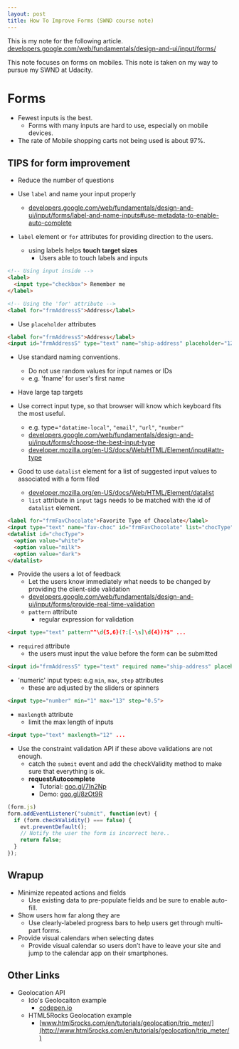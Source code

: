 ```yaml
---
layout: post
title: How To Improve Forms (SWND course note)
---
```

This is my note for the following article.
[developers.google.com/web/fundamentals/design-and-ui/input/forms/](https://developers.google.com/web/fundamentals/design-and-ui/input/forms/?hl=en)

This note focuses on forms on mobiles.
This note is taken on my way to pursue my SWND at Udacity.

# Forms
* Fewest inputs is the best.
  * Forms with many inputs are hard to use, especially on mobile devices.
* The rate of Mobile shopping carts not being used is about 97%.

## TIPS for form improvement

* Reduce the number of questions

* Use `label` and name your input properly
  * [developers.google.com/web/fundamentals/design-and-ui/input/forms/label-and-name-inputs#use-metadata-to-enable-auto-complete](https://developers.google.com/web/fundamentals/design-and-ui/input/forms/label-and-name-inputs#use-metadata-to-enable-auto-complete)

* `label` element or `for` attributes for providing direction to the users.
  * using labels helps **touch target sizes**
    * Users able to touch labels and inputs

```html
<!-- Using input inside -->
<label>
  <input type="checkbox"> Remember me
</label>
```
```html
<!-- Using the 'for' attribute -->
<label for="frmAddressS">Address</label>
```

* Use `placeholder` attributes

```html
<label for="frmAddressS">Address</label>
<input id="frmAddressS" type="text" name="ship-address" placeholder="123 Any Street" autocomplete="shipping street-address"></input>
```

* Use standard naming conventions.
  * Do not use random values for input names or IDs
  * e.g. 'fname' for user's first name

* Have large tap targets

* Use correct input type, so that browser will know which keyboard fits the most useful.
  * e.g. type=`"datatime-local"`, `"email"`, `"url"`, `"number"`
  * [developers.google.com/web/fundamentals/design-and-ui/input/forms/choose-the-best-input-type](https://developers.google.com/web/fundamentals/design-and-ui/input/forms/choose-the-best-input-type?hl=en)
  * [developer.mozilla.org/en-US/docs/Web/HTML/Element/input#attr-type](https://developer.mozilla.org/en-US/docs/Web/HTML/Element/input#attr-type)

* Good to use `datalist` element for a list of suggested input values to associated with a form filed
  * [developer.mozilla.org/en-US/docs/Web/HTML/Element/datalist](https://developer.mozilla.org/en-US/docs/Web/HTML/Element/datalist)
  * `list` attribute in `input` tags needs to be matched with the id of `datalist` element.

```html
<label for="frmFavChocolate">Favorite Type of Chocolate</label>
<input type="text" name="fav-choc" id="frmFavChocolate" list="chocType">
<datalist id="chocType">
  <option value="white">
  <option value="milk">
  <option value="dark">
</datalist>
```

* Provide the users a lot of feedback
  * Let the users know immediately what needs to be changed by providing the client-side validation
  * [developers.google.com/web/fundamentals/design-and-ui/input/forms/provide-real-time-validation](https://developers.google.com/web/fundamentals/design-and-ui/input/forms/provide-real-time-validation?hl=en)
  * `pattern` attribute
    * regular expression for validation

```html
<input type="text" pattern"^\d{5,6}(?:[-\s]\d{4})?$" ...
```

  * `required` attribute
    * the users must input the value before the form can be submitted

```html
<input id="frmAddressS" type="text" required name="ship-address" placeholder="123 Any Street" autocomplete="shipping street-addres">
```

  * 'numeric' input types: e.g `min`, `max`, `step` attributes
    * these are adjusted by the sliders or spinners

```html
<input type="number" min="1" max="13" step="0.5">
```

  * `maxlength` attribute
    * limit the max length of inputs

```html
<input type="text" maxlength="12" ...
```

* Use the constraint validation API if these above validations are not enough.
  * catch the `submit` event and add the checkValidity method to make sure that everything is ok.
  * **requestAutocomplete**
    * Tutorial: [goo.gl/7In2Np](http://goo.gl/7In2Np)
    * Demo: [goo.gl/8zOt9R](http://goo.gl/8zOt9R)

```javascript
(form.js)
form.addEventListener("submit", function(evt) {
  if (form.checkValidity() === false) {
    evt.preventDefault();
    // Notify the user the form is incorrect here..
    return false;
  }
});
```

## Wrapup

* Minimize repeated actions and fields
  * Use existing data to pre-populate fields and be sure to enable auto-fill.
* Show users how far along they are
  * Use clearly-labeled progress bars to help users get through multi-part forms.
* Provide visual calendars when selecting dates
  * Provide visual calendar so users don’t have to leave your site and jump to the calendar app on their smartphones.


## Other Links
* Geolocation API
  * Ido's Geolocaiton example
    * [codepen.io](http://codepen.io/greenido/pen/qOEbGp)
  * HTML5Rocks Geolocation example
    * [www.html5rocks.com/en/tutorials/geolocation/trip_meter/](http://www.html5rocks.com/en/tutorials/geolocation/trip_meter/)
